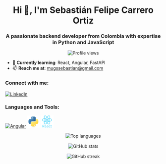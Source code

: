 <h1 align="center">Hi 👋, I'm Sebastián Felipe Carrero Ortiz</h1>
<h3 align="center">A passionate backend developer from Colombia with expertise in Python and JavaScript</h3>

<p align="center">
    <img src="https://komarev.com/ghpvc/?username=sebastia9330&label=Profile%20views&color=0e75b6&style=flat" alt="Profile views" />
</p>

- 🌱 **Currently learning**: React, Angular, FastAPI  
- 📫 **Reach me at**: mugssebastian@gmail.com  

<h3 align="left">Connect with me:</h3>
<p align="left">
    <a href="https://linkedin.com/in/sebastian-felipe-carrero-ortiz" target="_blank">
        <img align="center" src="https://raw.githubusercontent.com/rahuldkjain/github-profile-readme-generator/master/src/images/icons/Social/linked-in-alt.svg" alt="LinkedIn" height="30" width="40" />
    </a>
</p>

<h3 align="left">Languages and Tools:</h3>
<p align="left">
    <a href="https://angular.io" target="_blank"><img src="https://angular.io/assets/images/logos/angular/angular.svg" alt="Angular" width="40" height="40"/></a>
    <a href="https://www.python.org" target="_blank"><img src="https://raw.githubusercontent.com/devicons/devicon/master/icons/python/python-original.svg" alt="Python" width="40" height="40"/></a>
    <a href="https://reactjs.org/" target="_blank"><img src="https://raw.githubusercontent.com/devicons/devicon/master/icons/react/react-original-wordmark.svg" alt="React" width="40" height="40"/></a>
    <!-- Añadir otras herramientas relevantes con la misma estructura -->
</p>

<p align="center">
    <img align="center" src="https://github-readme-stats.vercel.app/api/top-langs?username=sebastia9330&show_icons=true&locale=en&layout=compact" alt="Top languages" />
</p>

<p align="center">
    <img align="center" src="https://github-readme-stats.vercel.app/api?username=sebastia9330&show_icons=true&locale=en" alt="GitHub stats" />
</p>

<p align="center">
    <img align="center" src="https://github-readme-streak-stats.herokuapp.com/?user=sebastia9330&theme=default" alt="GitHub streak" />
</p>

